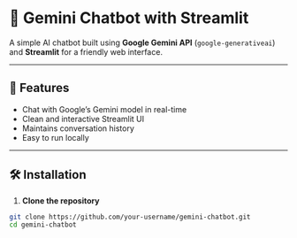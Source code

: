 # 🤖 Gemini Chatbot with Streamlit

A simple AI chatbot built using **Google Gemini API** (`google-generativeai`) and **Streamlit** for a friendly web interface.

---

## 🚀 Features
- Chat with Google’s Gemini model in real-time  
- Clean and interactive Streamlit UI  
- Maintains conversation history  
- Easy to run locally  

---

## 🛠️ Installation

1. **Clone the repository**
```bash
git clone https://github.com/your-username/gemini-chatbot.git
cd gemini-chatbot
